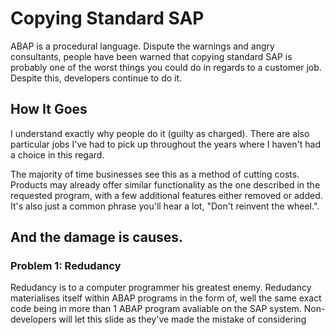 Copying Standard SAP
====================

ABAP is a procedural language. Dispute the warnings and angry consultants, people have been warned that copying standard SAP is probably one of the worst things you could do in regards to a customer job. Despite this, developers continue to do it.

## How It Goes

I understand exactly why people do it (guilty as charged). There are also particular jobs I've had to pick up throughout the years where I haven't had a choice in this regard.

The majority of time businesses see this as a method of cutting costs. Products may already offer similar functionality as the one described in the requested program, with a few additional features either removed or added. It's also just a common phrase you'll hear a lot, "Don't reinvent the wheel.".

## And the damage is causes.

### Problem 1: Redudancy

Redudancy is to a computer programmer his greatest enemy. Redudancy materialises itself within ABAP programs in the form of, well the same exact code being in more than 1 ABAP program avaliable on the SAP system. Non-developers will let this slide as they've made the mistake of considering 

